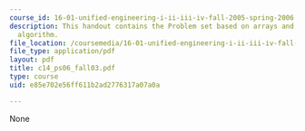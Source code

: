 ```yaml
---
course_id: 16-01-unified-engineering-i-ii-iii-iv-fall-2005-spring-2006
description: This handout contains the Problem set based on arrays and bubble sort
  algorithm.
file_location: /coursemedia/16-01-unified-engineering-i-ii-iii-iv-fall-2005-spring-2006/e85e702e56ff611b2ad2776317a07a0a_c14_ps06_fall03.pdf
file_type: application/pdf
layout: pdf
title: c14_ps06_fall03.pdf
type: course
uid: e85e702e56ff611b2ad2776317a07a0a

---
```

None